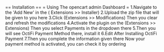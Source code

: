 == Installation ==
= Using The opencart admin Dashboard =
1.Navigate to the 'Add New' in the ( Extensions >> Installer)
2.Upload the zip file that will be given to you here
3.Click (Extensions >> Modifications) Then you clear and refresh the modifications
4.Activate the plugin on the (Extensions >> Extensions) Then you select Payments in the dropdown there
5.Then you will see OctiFi Payment Method there, install it
6.Edit After Installing OctiFi Payment
7.Then you complete the information given there
Now your payment method is activated, you can check it by ordering
